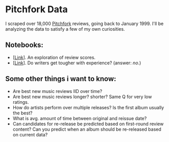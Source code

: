 # Pitchfork Data

I scraped over 18,000 [Pitchfork](http://pitchfork.com/) reviews, going back to January 1999. I'll be analyzing the data to satisfy a few of my own curiosities.

## Notebooks:

- [[Link](notebooks/review-score-exploration.ipynb)]. An exploration of review scores.
- [[Link](notebooks/reviewer-development.ipynb)]. Do writers get tougher with experience? (answer: *no*.)

## Some other things i want to know:

- Are best new music reviews IID over time?
- Are best new music reviews longer? shorter? Same Q for very low ratings.
- How do artists perform over multiple releases? Is the first album usually the best?
- What is avg. amount of time between original and reissue date?
- Can candidates for re-release be predicted based on first-round review content? Can you predict when an album should be re-released based on current data?
